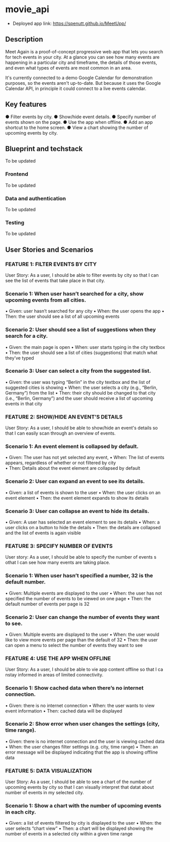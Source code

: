# movie_api

- Deployed app link: https://spenutt.github.io/MeetUpp/

## Description

Meet Again is a proof-of-concept progressive web app that lets you search for tech events in your city. At a glance you can see how many events are happening in a particular city and timeframe, the details of those events, and even what types of events are most common in an area.

It's currently connected to a demo Google Calendar for demonstration purposes, so the events aren't up-to-date. But because it uses the Google Calendar API, in principle it could connect to a live events calendar.

## Key features

● Filter events by city.
● Show/hide event details.
● Specify number of events shown on the page.
● Use the app when offline.
● Add an app shortcut to the home screen.
● View a chart showing the number of upcoming events by city.

## Blueprint and techstack 

To be updated 

### Frontend 

To be updated 

### Data and authentication 

To be updated 

### Testing

To be updated 

## User Stories and Scenarios
### FEATURE 1: FILTER EVENTS BY CITY

User Story: As a user, I should be able to filter events by city so that I can see the list of events that take place in that city.

### Scenario 1: When user hasn’t searched for a city, show upcoming events from all cities.
•	Given: user hasn’t searched for any city 
•	When: the user opens the app
•	Then: the user should see a list of all upcoming events 
### Scenario 2: User should see a list of suggestions when they search for a city.
•	Given: the main page is open
•	When: user starts typing in the city textbox
•	Then: the user should see a list of cities (suggestions) that match what they’ve typed 
### Scenario 3: User can select a city from the suggested list.
•	Given: the user was typing “Berlin” in the city textbox and the list of suggested cities is showing
•	When: the user selects a city (e.g., “Berlin, Germany”) from the list
•	Then: their city should be changed to that city (i.e., “Berlin, Germany”) and the user should receive a list of upcoming events in that city 

### FEATURE 2: SHOW/HIDE AN EVENT’S DETAILS

User Story: As a user, I should be able to show/hide an event's details so that I can easily scan through an overview of events. 

### Scenario 1: An event element is collapsed by default.
•	Given: The user has not yet selected any event,
•	When: The list of events appears, regardless of whether or not filtered by city  
•	Then: Details about the event element are collapsed by default 
### Scenario 2: User can expand an event to see its details.
•	Given: a list of events is shown to the user
•	When: the user clicks on an event element
•	Then: the event element expands to show its details 
### Scenario 3: User can collapse an event to hide its details.
•	Given: A user has selected an event element to see its details 
•	When: a user clicks on a button to hide the details 
•	Then: the details are collapsed and the list of events is again visible 

### FEATURE 3: SPECIFY NUMBER OF EVENTS

User story: As a user, I should be able to specify the number of events s othat I can see how many events are taking place. 

### Scenario 1: When user hasn’t specified a number, 32 is the default number.
•	Given: Multiple events are displayed to the user
•	When: the user has not specified the number of events to be viewed on one page
•	Then: the default number of events per page is 32
### Scenario 2: User can change the number of events they want to see.
•	Given: Multiple events are displayed to the user 
•	When: the user would like to view more events per page than the default of 32
•	Then: the user can open a menu to select the number of events they want to see 

### FEATURE 4: USE THE APP WHEN OFFLINE

User Story: As a user, I should be able to vie app content offline so that I ca nstay informed in areas of limited connectivity.

### Scenario 1: Show cached data when there’s no internet connection.
•	Given: there is no internet connection
•	When: the user wants to view event information 
•	Then: cached data will be displayed 
### Scenario 2: Show error when user changes the settings (city, time range).
•	Given: there is no internet connection and the user is viewing cached data
•	When: the user changes filter settings (e.g. city, time range) 
•	Then: an error message will be displayed indicating that the app is showing offline data 

### FEATURE 5: DATA VISUALIZATION

User Story: As a user, I should be able to see a chart of the number of upcoming events by city so that I can visually interpret that datat about number of events in my selected city. 

### Scenario 1: Show a chart with the number of upcoming events in each city.
•	Given: a list of events filtered by city is displayed to the user 
•	When: the user selects “chart view” 
•	Then: a chart will be displayed showing the number of events in a selected city within a given time range 
